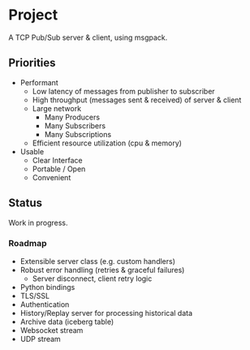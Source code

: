 # Project

A TCP Pub/Sub server & client, using msgpack.

## Priorities

- Performant
    - Low latency of messages from publisher to subscriber
    - High throughput (messages sent & received) of server & client
    - Large network
        - Many Producers
        - Many Subscribers
        - Many Subscriptions
    - Efficient resource utilization (cpu & memory)
- Usable
    - Clear Interface
    - Portable / Open
    - Convenient
## Status

Work in progress.

### Roadmap

- Extensible server class (e.g. custom handlers)
- Robust error handling (retries & graceful failures)
    - Server disconnect, client retry logic
- Python bindings
- TLS/SSL
- Authentication
- History/Replay server for processing historical data
- Archive data (iceberg table)
- Websocket stream
- UDP stream
